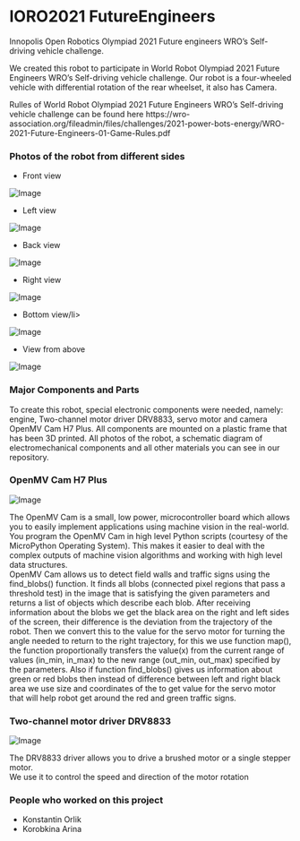 # IORO2021 FutureEngineers
<p>Innopolis Open Robotics Olympiad 2021 Future engineers WRO’s Self-driving vehicle challenge.</p>
<p>We created this robot to participate in World Robot Olympiad 2021 Future Engineers WRO’s Self-driving vehicle challenge.
Our robot is a four-wheeled vehicle with differential rotation of the rear wheelset, it also has Camera.</p>

<p>Rulles of World Robot Olympiad 2021 Future Engineers WRO’s Self-driving vehicle challenge can be found here https://wro-association.org/fileadmin/files/challenges/2021-power-bots-energy/WRO-2021-Future-Engineers-01-Game-Rules.pdf</p>

<h3>Photos of the robot from different sides</h3>

- Front view
	
![Image](https://github.com/Glaurung2000/images/blob/master/m1000x10000.png)

- Left view
	
![Image](https://github.com/Glaurung2000/images/blob/master/m1000x10000.png)
	
- Back view

![Image](https://github.com/Glaurung2000/images/blob/master/m1000x10000.png)

- Right view
	
![Image](https://github.com/Glaurung2000/images/blob/master/m1000x10000.png)

- Bottom view/li>

![Image](https://github.com/Glaurung2000/images/blob/master/m1000x10000.png)

- View from above
	
![Image](https://github.com/Glaurung2000/images/blob/master/m1000x10000.png)



<h3>Major Components and Parts</h3>
<p>To create this robot, special electronic components were needed, namely: engine, Two-channel motor driver DRV8833, servo motor and camera OpenMV Cam H7 Plus. All components are mounted on a plastic frame that has been 3D printed. All photos of the robot, a schematic diagram of electromechanical components and all other materials you can see in our repository.</p>

<h3>OpenMV Cam H7 Plus</h3>

![Image](https://github.com/Glaurung2000/images/blob/master/pinout-openmv-cam-h7-plus-ov5640.png)

<p>The OpenMV Cam is a small, low power, microcontroller board which allows you to easily implement applications using machine vision in the real-world. You program the OpenMV Cam in high level Python scripts (courtesy of the MicroPython Operating System). This makes it easier to deal with the complex outputs of machine vision algorithms and working with high level data structures.</br>
OpenMV Cam allows us to detect field walls and traffic signs using the find_blobs() function. It finds all blobs (connected pixel regions that pass a threshold test) in the image that is satisfying the given parameters and returns a list of objects which describe each blob. After receiving information about the blobs we get the black area on the right and left sides of the screen, their difference is the deviation from the trajectory of the robot. Then we convert this to the value for the servo motor for turning the angle needed to return to the right trajectory, for this we use function map(), the function proportionally transfers the value(x) from the current range of values (in_min, in_max) to the new range (out_min, out_max) specified by the parameters. Also if function find_blobs() gives us information about green or red blobs then instead of difference between left and right black area we use size and coordinates of the to get value for the servo motor that will help robot get around the red and green traffic signs.</p>


<h3> Two-channel motor driver DRV8833</h3>

![Image](https://github.com/Glaurung2000/images/blob/master/DRV8833.jpg)

<p>The DRV8833 driver allows you to drive a brushed motor or a single stepper motor.</br>
We use it to control the speed and direction of the motor rotation</p>


<h3>People who worked on this project</h3>

- Konstantin Orlik
- Korobkina Arina

